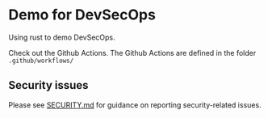 # Demo for DevSecOps

Using rust to demo DevSecOps. 

Check out the Github Actions. The Github Actions are defined in the folder `.github/workflows/`

## Security issues

Please see [SECURITY.md](SECURITY.md) for guidance on reporting security-related issues.
